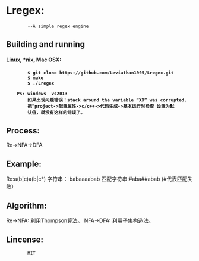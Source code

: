 # Lregex:
            --A simple regex engine
<h2>Building and running</h2>
<h4>Linux, *nix, Mac OSX:<h4>

            $ git clone https://github.com/Leviathan1995/Lregex.git
            $ make
            $ ./Lregex
            
        Ps: windows  vs2013
            如果出现问题错误：stack around the variable “XX” was corrupted.
            把“project->配置属性->c/c++->代码生成->基本运行时检查 设置为默
            认值，就没有这样的错误了。
<h2>Process:</h2>
        Re->NFA->DFA
<h2>Example:</h2>
        Re:a(b|c)a(b|c*)
        字符串：   babaaaabab
        匹配字符串:#aba##abab (#代表匹配失败）
<h2>Algorithm:</h2>
        Re->NFA:
        利用Thompson算法。
        NFA->DFA:
        利用子集构造法。
<h2>Lincense:</h2>

            MIT
